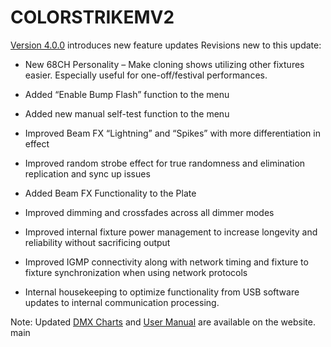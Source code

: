 # COLORSTRIKEMV2

[Version 4.0.0](https://github.com/Chauvet-Pro/COLORSTRIKEMV2/blob/e57f05366d8f4443292547eed944bc5aa45f9235/Firmware/V4_0_0_01-15-2024_Color%20Strike%20M.zip) introduces new feature updates
Revisions new to this update:
-	New 68CH Personality – Make cloning shows utilizing other fixtures easier. Especially useful for one-off/festival performances.

-	Added “Enable Bump Flash” function to the menu

-	Added new manual self-test function to the menu

-	Improved Beam FX “Lightning” and “Spikes” with more differentiation in effect

-	Improved random strobe effect for true randomness and elimination replication and sync up issues

-	Added Beam FX Functionality to the Plate

-	Improved dimming and crossfades across all dimmer modes

-	Improved internal fixture power management to increase longevity and reliability without sacrificing output

-	Improved IGMP connectivity along with network timing and fixture to fixture synchronization when using network protocols

-	Internal housekeeping to optimize functionality from USB software updates to internal communication processing.

Note: Updated [DMX Charts](https://www.chauvetprofessional.com/wp-content/uploads/2021/09/Color-STRIKE-M_DMX_Chart_Rev7.pdf) and [User Manual](https://www.chauvetprofessional.com/wp-content/uploads/2021/09/Color_STRIKE_M_UM_Rev12.pdf) are available on the website.
 main

